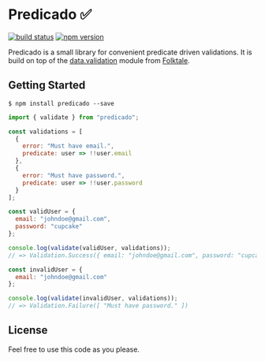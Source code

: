 # Predicado ✅ 

[![build status](https://travis-ci.org/vvgomes/predicado.svg?branch=master)](https://travis-ci.org/vvgomes/predicado)
[![npm version](https://img.shields.io/npm/v/predicado.svg)](https://www.npmjs.com/package/predicado)

Predicado is a small library for convenient predicate driven validations. It is build on top of the [data.validation](https://github.com/folktale/data.validation) module from [Folktale](http://folktalejs.org/).

## Getting Started

```
$ npm install predicado --save
```

```javascript
import { validate } from "predicado";

const validations = [
  {
    error: "Must have email.",
    predicate: user => !!user.email
  },
  {
    error: "Must have password.",
    predicate: user => !!user.password
  }
];

const validUser = {
  email: "johndoe@gmail.com",
  password: "cupcake"
};

console.log(validate(validUser, validations));
// => Validation.Success({ email: "johndoe@gmail.com", password: "cupcake" })

const invalidUser = {
  email: "johndoe@gmail.com"
};

console.log(validate(invalidUser, validations));
// => Validation.Failure([ "Must have password." ])

```

## License

Feel free to use this code as you please.
